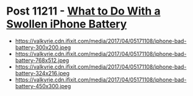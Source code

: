 # Post 11211 - [What to Do With a Swollen iPhone Battery](https://www.ifixit.com/News/11211/what-to-do-with-a-swollen-iphone-battery)

- https://valkyrie.cdn.ifixit.com/media/2017/04/05171108/iphone-bad-battery-300x200.jpeg
- https://valkyrie.cdn.ifixit.com/media/2017/04/05171108/iphone-bad-battery-768x512.jpeg
- https://valkyrie.cdn.ifixit.com/media/2017/04/05171108/iphone-bad-battery-324x216.jpeg
- https://valkyrie.cdn.ifixit.com/media/2017/04/05171108/iphone-bad-battery-450x300.jpeg

